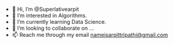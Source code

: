 - 👋 Hi, I’m @Superlativearpit
- 👀 I’m interested in Algorithms.
- 🌱 I’m currently learning Data Science.
- 💞️ I’m looking to collaborate on ...
- 📫 Reach me through my email nameisarpittripathi@gmail.com

<!---
Superlativearpit/Superlativearpit is a ✨ special ✨ repository because its `README.md` (this file) appears on your GitHub profile.
You can click the Preview link to take a look at your changes.
--->
